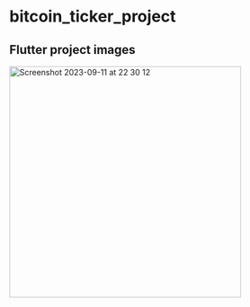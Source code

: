 # bitcoin_ticker_project

## Flutter project images

<img width="412" alt="Screenshot 2023-09-11 at 22 30 12" src="https://github.com/MatheusChignolli/bitcoin-ticker-project/assets/42878321/2f7d4641-0277-4ddd-9fde-da47eac3368a">
